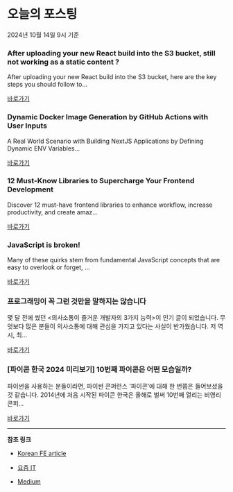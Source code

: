 # 오늘의 포스팅 
2024년 10월 14일 9시 기준 

### After uploading your new React build into the S3 bucket, still not working as a static content ? 

 After uploading your new React build into the S3 bucket, here are the key steps you should follow to... 

 [바로가기](https://medium.com/m/signin?actionUrl=https%3A%2F%2Fmedium.com%2F_%2Fbookmark%2Fp%2F48cfc5d104b6&operation=register&redirect=https%3A%2F%2Fmedium.com%2F%40jazeem.lk%2Fafter-uploading-your-new-react-build-into-the-s3-bucket-still-not-working-as-a-static-content-48cfc5d104b6&source=------reactjs---0-84----------reactjs------bookmark_preview----fbe22fb0_e7c4_42c1_8ccb_5a06022ff750-------) 

### Dynamic Docker Image Generation by GitHub Actions with User Inputs 

 A Real World Scenario with Building NextJS Applications by Defining Dynamic ENV Variables... 

 [바로가기](https://medium.com/m/signin?actionUrl=https%3A%2F%2Fmedium.com%2F_%2Fbookmark%2Fp%2Fdf0323b39513&operation=register&redirect=https%3A%2F%2Fmebaysan.medium.com%2Fdynamic-docker-image-generation-by-github-actions-with-user-inputs-df0323b39513&source=------nextjs---0-84----------nextjs------bookmark_preview----847159fc_9d81_463f_ab00_ff521658f0ca-------) 

### 12 Must-Know Libraries to Supercharge Your Frontend Development 

 Discover 12 must-have frontend libraries to enhance workflow, increase productivity, and create amaz... 

 [바로가기](https://medium.com/m/signin?actionUrl=https%3A%2F%2Fmedium.com%2F_%2Fbookmark%2Fp%2F071e01f3da3b&operation=register&redirect=https%3A%2F%2Fmedium.com%2F%40dev.shefali7%2F12-must-know-libraries-to-supercharge-your-frontend-development-071e01f3da3b&source=------front_end_development---0-84----------front_end_development------bookmark_preview----dd0fea13_04e1_4bca_baa8_de49e7714bb4-------) 

### JavaScript is broken! 

 Many of these quirks stem from fundamental JavaScript concepts that are easy to overlook or forget, ... 

 [바로가기](https://medium.com/m/signin?actionUrl=https%3A%2F%2Fmedium.com%2F_%2Fbookmark%2Fp%2F8841df6f6fc8&operation=register&redirect=https%3A%2F%2Fcodexstoney.medium.com%2Fjavascript-is-broken-8841df6f6fc8&source=------react---0-84----------react------bookmark_preview----c8cc1800_077d_49c7_b55c_88185946d462-------) 

### 프로그래밍이 꼭 그런 것만을 말하지는 않습니다 

 몇 달 전에 썼던 <의사소통이 즐거운 개발자의 3가지 능력>이 인기 글이 되었습니다. 무엇보다 많은 분들이 의사소통에 대해 관심을 가지고 있다는 사실이 반가웠습니다. 저 역시, 최... 

 [바로가기](https://yozm.wishket.com/magazine/detail/2797/) 

### [파이콘 한국 2024 미리보기] 10번째 파이콘은 어떤 모습일까? 

 파이썬을 사용하는 분들이라면, 파이썬 콘퍼런스 ‘파이콘’에 대해 한 번쯤은 들어보셨을 것 같습니다. 2014년에 처음 시작된 파이콘 한국은 올해로 벌써 10번째 열리는 비영리 콘퍼... 

 [바로가기](https://yozm.wishket.com/magazine/detail/2796/) 

---

**참조 링크**

- [Korean FE article](https://kofearticle.substack.com) 

- [요즘 IT](https://yozm.wishket.com/magazine) 

- [Medium](https://medium.com) 

